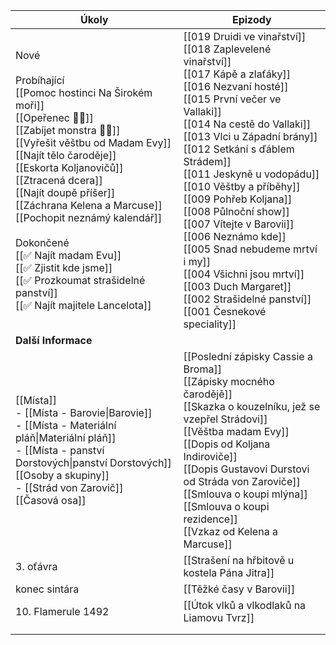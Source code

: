 
| Úkoly                                                                                                                                                                                                                                                                                                                                                                                                                                                                                     | Epizody                                                                                                                                                                                                                                                                                                                                                                                                                                                                                                                                                                                           |
| ----------------------------------------------------------------------------------------------------------------------------------------------------------------------------------------------------------------------------------------------------------------------------------------------------------------------------------------------------------------------------------------------------------------------------------------------------------------------------------------- | ------------------------------------------------------------------------------------------------------------------------------------------------------------------------------------------------------------------------------------------------------------------------------------------------------------------------------------------------------------------------------------------------------------------------------------------------------------------------------------------------------------------------------------------------------------------------------------------------- |
| Nové<br/><br/>Probíhající<br/>[[Pomoc hostinci Na Širokém moři]]<br/>[[Opeřenec 🧑🏻]]<br/>[[Zabíjet monstra 🧑🏻]]<br/>[[Vyřešit věštbu od Madam Evy]]<br/>[[Najít tělo čaroděje]]<br/>[[Eskorta Koljanovičů]]<br/>[[Ztracená dcera]]<br/>[[Najít doupě příšer]]<br/>[[Záchrana Kelena a Marcuse]]<br/>[[Pochopit neznámý kalendář]]<br/><br/>Dokončené<br/>[[✅ Najít madam Evu]]<br/>[[✅ Zjistit kde jsme]]<br/>[[✅ Prozkoumat strašidelné panství]]<br/>[[✅ Najít majitele Lancelota]] | [[019 Druidi ve vinařství]]<br/>[[018 Zaplevelené vinařství]]<br/>[[017 Kápě a zlaťáky]]<br/>[[016 Nezvaní hosté]]<br/>[[015 První večer ve Vallaki]]<br/>[[014 Na cestě do Vallaki]]<br/>[[013 Vlci u Západní brány]]<br/>[[012 Setkání s ďáblem Strádem]]<br/>[[011 Jeskyně u vodopádu]]<br/>[[010 Věštby a příběhy]]<br/>[[009 Pohřeb Koljana]]<br/>[[008 Půlnoční show]]<br/>[[007 Vítejte v Barovii]]<br/>[[006 Neznámo kde]]<br/>[[005 Snad nebudeme mrtví i my]]<br/>[[004 Všichni jsou mrtví]]<br/>[[003 Duch Margaret]]<br/>[[002 Strašidelné panství]]<br/>[[001 Česnekové speciality]] |
| **Další Informace**                                                                                                                                                                                                                                                                                                                                                                                                                                                                       |                                                                                                                                                                                                                                                                                                                                                                                                                                                                                                                                                                                                   |
| [[Místa]]<br/>- [[Místa - Barovie\|Barovie]]<br/>- [[Místa - Materiální pláň\|Materiální pláň]]<br/>- [[Místa - panství Dorstových\|panství Dorstových]]<br/>[[Osoby a skupiny]]<br/>- [[Strád von Zarovič]]<br/>[[Časová osa]]                                                                                                                                                                                                                                                           | [[Poslední zápisky Cassie a Broma]]<br/>[[Zápisky mocného čarodějě]]<br/>[[Skazka o kouzelníku, jež se vzepřel Strádovi]]<br/>[[Věštba madam Evy]]<br/>[[Dopis od Koljana Indiroviče]]<br/>[[Dopis Gustavovi Durstovi od Stráda von Zaroviče]]<br/>[[Smlouva o koupi mlýna]]<br/>[[Smlouva o koupi rezidence]]<br/>[[Vzkaz od Kelena a Marcuse]]                                                                                                                                                                                                                                                  |
| 3. oťávra                                                                                                                                                                                                                                                                                                                                                                                                                                                                                 | [[Strašení na hřbitově u kostela Pána Jitra]]                                                                                                                                                                                                                                                                                                                                                                                                                                                                                                                                                     |
| konec sintára                                                                                                                                                                                                                                                                                                                                                                                                                                                                             | [[Těžké časy v Barovii]]                                                                                                                                                                                                                                                                                                                                                                                                                                                                                                                                                                          |
| 10. Flamerule 1492                                                                                                                                                                                                                                                                                                                                                                                                                                                                        | [[Útok vlků a vlkodlaků na Liamovu Tvrz]]                                                                                                                                                                                                                                                                                                                                                                                                                                                                                                                                                         |
|                                                                                                                                                                                                                                                                                                                                                                                                                                                                                           |                                                                                                                                                                                                                                                                                                                                                                                                                                                                                                                                                                                                   |
|                                                                                                                                                                                                                                                                                                                                                                                                                                                                                           |                                                                                                                                                                                                                                                                                                                                                                                                                                                                                                                                                                                                   |



